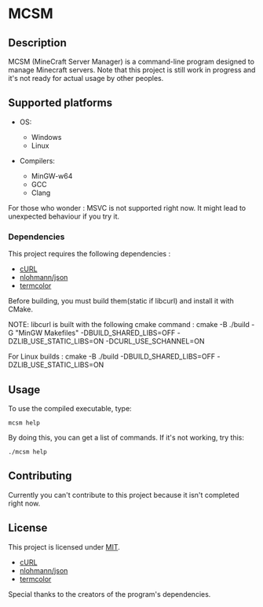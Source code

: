 # MCSM

## Description

MCSM (MineCraft Server Manager) is a command-line program designed to manage Minecraft servers. Note that this project is still work in progress and it's not ready for actual usage by other peoples.

## Supported platforms

* OS:
  * Windows
  * Linux

* Compilers:
  * MinGW-w64
  * GCC
  * Clang

For those who wonder : MSVC is not supported right now. It might lead to unexpected behaviour if you try it.

### Dependencies

This project requires the following dependencies :

* [cURL](https://github.com/curl/curl)
* [nlohmann/json](https://github.com/nlohmann/json)
* [termcolor](https://github.com/ikalnytskyi/termcolor)

Before building, you must build them(static if libcurl) and install it with CMake.

NOTE: libcurl is built with the following cmake command : cmake -B ./build -G "MinGW Makefiles" -DBUILD_SHARED_LIBS=OFF -DZLIB_USE_STATIC_LIBS=ON -DCURL_USE_SCHANNEL=ON

For Linux builds : cmake -B ./build -DBUILD_SHARED_LIBS=OFF -DZLIB_USE_STATIC_LIBS=ON

## Usage

To use the compiled executable, type:

    mcsm help

By doing this, you can get a list of commands. If it's not working, try this:

    ./mcsm help

## Contributing

Currently you can't contribute to this project because it isn't completed right now.

## License

This project is licensed under [MIT](LICENSE).

* [cURL](https://curl.se/docs/copyright.html)
* [nlohmann/json](https://github.com/nlohmann/json/blob/develop/LICENSE.MIT)
* [termcolor](https://github.com/ikalnytskyi/termcolor/LICENSE)

Special thanks to the creators of the program's dependencies.